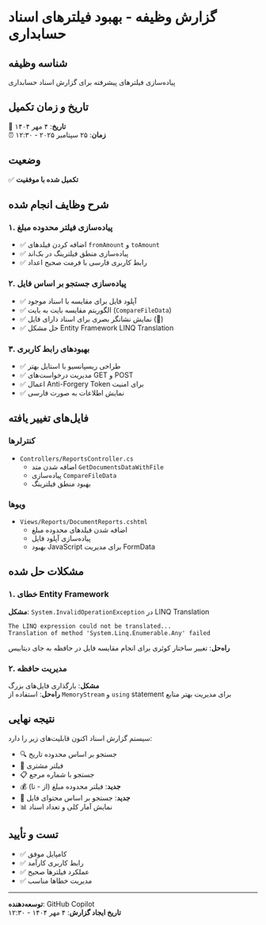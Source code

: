 # گزارش وظیفه - بهبود فیلترهای اسناد حسابداری

## شناسه وظیفه
پیاده‌سازی فیلترهای پیشرفته برای گزارش اسناد حسابداری

## تاریخ و زمان تکمیل
📅 **تاریخ**: ۴ مهر ۱۴۰۴  
⏰ **زمان**: ۲۵ سپتامبر ۲۰۲۵ - ۱۲:۳۰

## وضعیت
✅ **تکمیل شده با موفقیت**

## شرح وظایف انجام شده

### ۱. پیاده‌سازی فیلتر محدوده مبلغ
- ✅ اضافه کردن فیلدهای `fromAmount` و `toAmount`
- ✅ پیاده‌سازی منطق فیلترینگ در بک‌اند
- ✅ رابط کاربری فارسی با فرمت صحیح اعداد

### ۲. پیاده‌سازی جستجو بر اساس فایل
- ✅ آپلود فایل برای مقایسه با اسناد موجود
- ✅ الگوریتم مقایسه بایت به بایت (`CompareFileData`)
- ✅ نمایش نشانگر بصری برای اسناد دارای فایل (📎)
- ✅ حل مشکل Entity Framework LINQ Translation

### ۳. بهبودهای رابط کاربری
- ✅ طراحی ریسپانسیو با استایل بهتر
- ✅ مدیریت درخواست‌های GET و POST
- ✅ اعمال Anti-Forgery Token برای امنیت
- ✅ نمایش اطلاعات به صورت فارسی

## فایل‌های تغییر یافته

### کنترلرها
- `Controllers/ReportsController.cs`
  - اضافه شدن متد `GetDocumentsDataWithFile`
  - پیاده‌سازی `CompareFileData`
  - بهبود منطق فیلترینگ

### ویوها  
- `Views/Reports/DocumentReports.cshtml`
  - اضافه شدن فیلدهای محدوده مبلغ
  - پیاده‌سازی آپلود فایل
  - بهبود JavaScript برای مدیریت FormData

## مشکلات حل شده

### ۱. خطای Entity Framework
**مشکل**: `System.InvalidOperationException` در LINQ Translation
```
The LINQ expression could not be translated...
Translation of method 'System.Linq.Enumerable.Any' failed
```

**راه‌حل**: تغییر ساختار کوئری برای انجام مقایسه فایل در حافظه به جای دیتابیس

### ۲. مدیریت حافظه
**مشکل**: بارگذاری فایل‌های بزرگ  
**راه‌حل**: استفاده از `MemoryStream` و `using` statement برای مدیریت بهتر منابع

## نتیجه نهایی
سیستم گزارش اسناد اکنون قابلیت‌های زیر را دارد:
- 🔍 جستجو بر اساس محدوده تاریخ
- 👤 فیلتر مشتری  
- 📋 جستجو با شماره مرجع
- 💰 **جدید**: فیلتر محدوده مبلغ (از - تا)
- 📎 **جدید**: جستجو بر اساس محتوای فایل
- 📊 نمایش آمار کلی و تعداد اسناد

## تست و تأیید
- ✅ کامپایل موفق
- ✅ رابط کاربری کارآمد
- ✅ عملکرد فیلترها صحیح
- ✅ مدیریت خطاها مناسب

---
**توسعه‌دهنده**: GitHub Copilot  
**تاریخ ایجاد گزارش**: ۴ مهر ۱۴۰۴ - ۱۲:۳۰